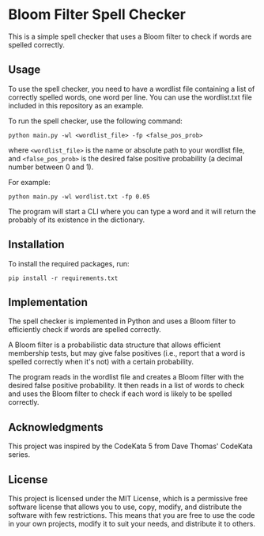 # Bloom Filter Spell Checker

This is a simple spell checker that uses a Bloom filter to check if words are spelled correctly.

## Usage

To use the spell checker, you need to have a wordlist file containing a list of correctly spelled words, one word per line. You can use the wordlist.txt file included in this repository as an example.

To run the spell checker, use the following command:
```
python main.py -wl <wordlist_file> -fp <false_pos_prob>
```

where `<wordlist_file>` is the name or absolute path to your wordlist file, and `<false_pos_prob>` is the desired false positive probability (a decimal number between 0 and 1). 

For example:

```
python main.py -wl wordlist.txt -fp 0.05
```

The program will start a CLI where you can type a word and it will return the probably of its existence in the dictionary.

## Installation

To install the required packages, run:

```
pip install -r requirements.txt
```

## Implementation

The spell checker is implemented in Python and uses a Bloom filter to efficiently check if words are spelled correctly. 

A Bloom filter is a probabilistic data structure that allows efficient membership tests, but may give false positives (i.e., report that a word is spelled correctly when it's not) with a certain probability.

The program reads in the wordlist file and creates a Bloom filter with the desired false positive probability. It then reads in a list of words to check and uses the Bloom filter to check if each word is likely to be spelled correctly.

## Acknowledgments
This project was inspired by the CodeKata 5 from Dave Thomas' CodeKata series.

## License
This project is licensed under the MIT License, which is a permissive free software license that allows you to use, copy, modify, and distribute the software with few restrictions. This means that you are free to use the code in your own projects, modify it to suit your needs, and distribute it to others. 